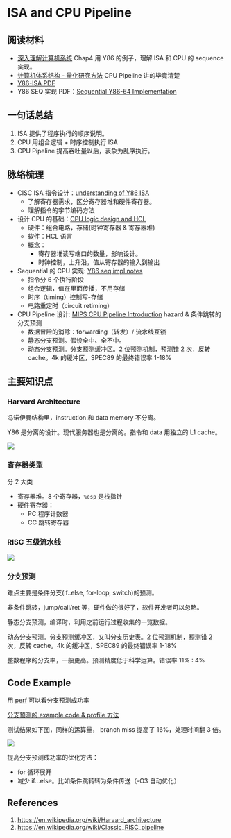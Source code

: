# ISA and CPU Pipeline

## 阅读材料

- [深入理解计算机系统](../02-References/Computer%20Systems%20-%20A%20Programmer-s%20Perspective.md) Chap4 用 Y86 的例子，理解 ISA 和 CPU 的 sequence 实现。
- [计算机体系结构 - 量化研究方法](../02-References/Computer%20Architecture%20-%20A%20quantitative%20Approach.md) CPU Pipeline 讲的毕竟清楚
- [Y86-ISA PDF](../../04-pdf/files/Y86-ISA.pdf)
- Y86 SEQ 实现 PDF：[Sequential Y86-64 Implementation](../../04-pdf/files/Sequential%20Y86-64%20Implementation.pdf)

## 一句话总结

1. ISA 提供了程序执行的顺序说明。
2. CPU 用组合逻辑 + 时序控制执行 ISA
3. CPU Pipeline 提高吞吐量以后，表象为乱序执行。

## 脉络梳理

 - CISC ISA 指令设计：[understanding of Y86 ISA](understanding%20of%20Y86%20ISA.md)
	 - 了解寄存器需求，区分寄存器堆和硬件寄存器。
	 - 理解指令的字节编码方法
- 设计 CPU 的基础：[CPU logic design and HCL](CPU%20logic%20design%20and%20HCL.md)
	- 硬件：组合电路，存储(时钟寄存器 & 寄存器堆)
	- 软件：HCL 语言
	- 概念：
		- 寄存器堆读写端口的数量，影响设计。
		- 时钟控制，上升沿，值从寄存器的输入到输出
- Sequential 的 CPU 实现: [Y86 seq impl notes](Y86%20seq%20impl%20notes.md)
	- 指令分 6 个执行阶段
	- 组合逻辑，值在里面传播，不用存储
	- 时序（timing）控制写-存储
	- 电路重定时（circuit retiming）
- CPU Pipeline 设计: [MIPS CPU Pipeline Introduction](../05-Notes%20Block/MIPS%20CPU%20Pipeline%20Introduction.md) hazard & 条件跳转的分支预测
	- 数据冒险的消除：forwarding（转发）/ 流水线互锁
	- 静态分支预测。假设全中、全不中。
	- 动态分支预测。分支预测缓冲区。2 位预测机制，预测错 2 次，反转 cache。4k 的缓冲区，SPEC89 的最终错误率 1-18%

## 主要知识点

### Harvard Architecture

冯诺伊曼结构里，instruction 和 data memory 不分离。

Y86 是分离的设计。现代服务器也是分离的。指令和 data 用独立的 L1 cache。

![](https://tva1.sinaimg.cn/large/e6c9d24egy1h1x031av01j20k40ctt96.jpg)

### 寄存器类型

分 2 大类
- 寄存器堆。8 个寄存器，`%esp` 是栈指针
- 硬件寄存器：
	- PC 程序计数器
	- CC 跳转寄存器

### RISC 五级流水线

![](https://tva1.sinaimg.cn/large/e6c9d24egy1h1xcuti6zkj20lj087mxs.jpg)

### 分支预测

难点主要是条件分支(if..else, for-loop, switch)的预测。

非条件跳转，jump/call/ret 等，硬件做的很好了，软件开发者可以忽略。

静态分支预测，编译时，利用之前运行过程收集的一览数据。

动态分支预测。分支预测缓冲区，又叫分支历史表。2 位预测机制，预测错 2 次，反转 cache。4k 的缓冲区，SPEC89 的最终错误率 1-18%

整数程序的分支率，一般更高。预测精度低于科学运算。错误率 11% : 4%

## Code Example

用 [perf](../05-Notes%20Block/perf_events.md) 可以看分支预测成功率

[分支预测的 example code & profile 方法](../../02-tutorial-code/02-profile-examples/03-branch-prediction/README.md)

测试结果如下图，同样的运算量，
branch miss 提高了 16%，处理时间翻 3 倍。

![](https://tva1.sinaimg.cn/large/e6c9d24egy1h1xeqosbrqj21sc0hugpr.jpg)

提高分支预测成功率的优化方法：

- for 循环展开
- 减少 if...else。比如条件跳转转为条件传送（-O3 自动优化）

## References

1. https://en.wikipedia.org/wiki/Harvard_architecture
2. https://en.wikipedia.org/wiki/Classic_RISC_pipeline
